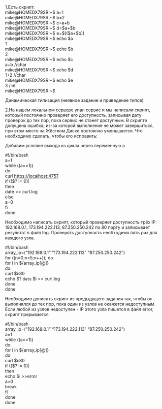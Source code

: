 <p class="has-line-data" data-line-start="0" data-line-end="17">1.Есть скрипт:<br>
mike@HOMEDX79SR:~$ a=1<br>
mike@HOMEDX79SR:~$ b=2<br>
mike@HOMEDX79SR:~$ c=a+b<br>
mike@HOMEDX79SR:~$ d=$a+$b<br>
mike@HOMEDX79SR:~$ e=$(($a+$b))<br>
mike@HOMEDX79SR:~$ echo $a<br>
1<br>
mike@HOMEDX79SR:~$ echo $b<br>
2<br>
mike@HOMEDX79SR:~$ echo $c<br>
a+b //char<br>
mike@HOMEDX79SR:~$ echo $d<br>
1+2 //char<br>
mike@HOMEDX79SR:~$ echo $e<br>
3 /int<br>
mike@HOMEDX79SR:~$</p>
<p class="has-line-data" data-line-start="18" data-line-end="19">Динамическая типизация (неявное задание и приведение типов)</p>
<p class="has-line-data" data-line-start="20" data-line-end="21">2.На нашем локальном сервере упал сервис и мы написали скрипт, который постоянно проверяет его доступность, записывая дату проверок до тех пор, пока сервис не станет доступным. В скрипте допущена ошибка, из-за которой выполнение не может завершиться, при этом место на Жёстком Диске постоянно уменьшается. Что необходимо сделать, чтобы его исправить:</p>
<p class="has-line-data" data-line-start="22" data-line-end="23">Добавим условие выхода из цикла через переменную а</p>
<p class="has-line-data" data-line-start="25" data-line-end="37">#!/bin/bash<br>
a=1<br>
while ((a==1))<br>
do<br>
curl <a href="https://localhost:4757">https://localhost:4757</a><br>
if (($? != 0))<br>
then<br>
date &gt;&gt; curl.log<br>
else<br>
a=0<br>
fi<br>
done</p>
<p class="has-line-data" data-line-start="38" data-line-end="39">Необходимо написать скрипт, который проверяет доступность трёх IP: 192.168.0.1, 173.194.222.113, 87.250.250.242 по 80 порту и записывает результат в файл log. Проверять доступность необходимо пять раз для каждого узла.</p>
<p class="has-line-data" data-line-start="41" data-line-end="50">#!/bin/bash<br>
array_ip=(“192.168.0.1” “173.194.222.113” “87.250.250.242”)<br>
for ((n=0;n&lt;5;n++)); do<br>
for i in ${array_ip[@]}<br>
do<br>
curl $i:80<br>
echo $? <code>date</code> $i &gt;&gt; curl.log<br>
done<br>
done</p>
<p class="has-line-data" data-line-start="52" data-line-end="53">Необходимо дописать скрипт из предыдущего задания так, чтобы он выполнялся до тех пор, пока один из узлов не окажется недоступным. Если любой из узлов недоступен - IP этого узла пишется в файл error, скрипт прерывается</p>
<p class="has-line-data" data-line-start="55" data-line-end="71">#!/bin/bash<br>
array_ip=(“192.168.0.1” “173.194.222.113” “87.250.250.242”)<br>
a=1<br>
while ((a==1))<br>
do<br>
for i in ${array_ip[@]}<br>
do<br>
curl $i:80<br>
if (($? != 0))<br>
then<br>
echo $i &gt;&gt;error<br>
a=0<br>
break<br>
fi<br>
done<br>
done</p>

